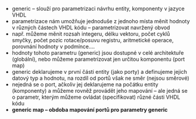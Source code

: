 - generic – slouží pro parametrizaci návrhu entity, komponenty v jazyce VHDL 
- parametrizace nám umožňuje jednoduše z jednoho místa měnit hodnoty v různých částech VHDL kódu – parametrizovat navržený obvod 
- např. můžeme měnit rozsah integeru, délku vektoru, počet cyklů smyčky, počet pozic rotace/posuvu registru, aritmetické operace, porovnání hodnoty v podmínce…. 
- hodnoty tohoto parametru (generic) jsou dostupné v celé architektuře (globální), nebo můžeme parametrizovat jen určitou komponentu (port map) 
- generic deklarujeme v první části entity (jako porty) a definujeme jejich datový typ a hodnotu, na rozdíl od portů však ne směr (nejsou směrové) 
- nejedná se o port, ačkoliv jej deklarujeme na počátku entity (komponenty) a můžeme rovněž provádět jeho mapování – ale jedná se o parametr, kterým můžeme ovládat (specifikovat) různé části VHDL kódu
- **generic map – obdoba mapování portů pro parametry generic**
